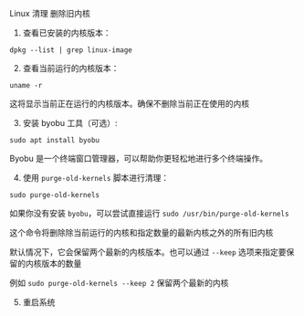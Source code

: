 ---
---

Linux 清理 删除旧内核

1. 查看已安装的内核版本：

```
dpkg --list | grep linux-image
```

2. 查看当前运行的内核版本：

```
uname -r
```

这将显示当前正在运行的内核版本。确保不删除当前正在使用的内核

3. 安装 byobu 工具（可选）:

```
sudo apt install byobu
```

Byobu 是一个终端窗口管理器，可以帮助你更轻松地进行多个终端操作。

4. 使用 `purge-old-kernels` 脚本进行清理：

```
sudo purge-old-kernels
```

如果你没有安装 `byobu`，可以尝试直接运行 `sudo /usr/bin/purge-old-kernels`

这个命令将删除除当前运行的内核和指定数量的最新内核之外的所有旧内核

默认情况下，它会保留两个最新的内核版本。也可以通过 `--keep` 选项来指定要保留的内核版本的数量

例如 `sudo purge-old-kernels --keep 2` 保留两个最新的内核

5. 重启系统
